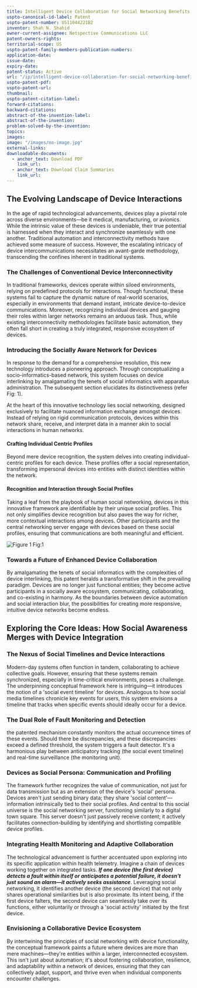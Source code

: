 ```yaml
---
title: Intelligent Device Collaboration for Social Networking Benefits
uspto-canonical-id-label: Patent
uspto-patent-number: US11044221B2
inventor: Shah N. Shahid
owner-current-assignee: Netspective Communications LLC
patent-owners-rights: 
territorial-scope: US
uspto-patent-family-members-publication-numbers:
application-date: 
issue-date: 
expiry-date: 
patent-status: Active
url: "/ip/intelligent-device-collaboration-for-social-networking-benefits"
uspto-patent-pdf:
uspto-patent-url:
thumbnail: 
uspto-patent-citation-label: 
forward-citations: 
backward-citations:
abstract-of-the-invention-label: 
abstract-of-the-invention: 
problem-solved-by-the-invention:
topics: 
images:
image: "/images/no-image.jpg"
external-links: 
downloadable-documents: 
  - anchor_text: Download PDF
    link_url: 
  - anchor_text: Download Claim Summaries
    link_url: 
---
```


## The Evolving Landscape of Device Interactions

In the age of rapid technological advancements, devices play a pivotal role across diverse environments—be it medical, manufacturing, or avionics. While the intrinsic value of these devices is undeniable, their true potential is harnessed when they interact and synchronize seamlessly with one another. Traditional automation and interconnectivity methods have achieved some measure of success. However, the escalating intricacy of device intercommunications necessitates an avant-garde methodology, transcending the confines inherent in traditional systems.

### The Challenges of Conventional Device Interconnectivity

In traditional frameworks, devices operate within siloed environments, relying on predefined protocols for interactions. Though functional, these systems fail to capture the dynamic nature of real-world scenarios, especially in environments that demand instant, intricate device-to-device communications. Moreover, recognizing individual devices and gauging their roles within larger networks remains an arduous task. Thus, while existing interconnectivity methodologies facilitate basic automation, they often fall short in creating a truly integrated, responsive ecosystem of devices.

### Introducing the Socially Aware Network for Devices

In response to the demand for a comprehensive resolution, this new technology introduces a pioneering approach. Through conceptualizing a socio-informatics-based network, this system focuses on device interlinking by amalgamating the tenets of social informatics with apparatus administration. The subsequent section elucidates its distinctiveness (refer Fig: 1).

At the heart of this innovative technology lies social networking, designed exclusively to facilitate nuanced information exchange amongst devices. Instead of relying on rigid communication protocols, devices within this network share, receive, and interpret data in a manner akin to social interactions in human networks.

#### Crafting Individual Centric Profiles

Beyond mere device recognition, the system delves into creating individual-centric profiles for each device. These profiles offer a social representation, transforming impersonal devices into entities with distinct identities within the network.

#### Recognition and Interaction through Social Profiles

Taking a leaf from the playbook of human social networking, devices in this innovative framework are identifiable by their unique social profiles. This not only simplifies device recognition but also paves the way for richer, more contextual interactions among devices. Other participants and the central networking server engage with devices based on these social profiles, ensuring that communications are both meaningful and efficient.

<div class="center-elements"> 

![Figure 1](/images/us11044221b2-image-01.png)
Fig:1
</div>


### Towards a Future of Enhanced Device Collaboration

By amalgamating the tenets of social informatics with the complexities of device interlinking, this patent heralds a transformative shift in the prevailing paradigm. Devices are no longer just functional entities; they become active participants in a socially aware ecosystem, communicating, collaborating, and co-existing in harmony. As the boundaries between device automation and social interaction blur, the possibilities for creating more responsive, intuitive device networks become endless.

## Exploring the Core Ideas: How Social Awareness Merges with Device Integration

### The Nexus of Social Timelines and Device Interactions

Modern-day systems often function in tandem, collaborating to achieve collective goals. However, ensuring that these systems remain synchronized, especially in time-critical environments, poses a challenge. The underpinning conceptual framework here is intriguing—it introduces the notion of a 'social event timeline' for devices. Analogous to how social media timelines chronicle key events for users, this system envisions a timeline that tracks when specific events should ideally occur for a device.

### The Dual Role of Fault Monitoring and Detection

the patented mechanism constantly monitors the actual occurrence times of these events. Should there be discrepancies, and these discrepancies exceed a defined threshold, the system triggers a fault detector. It's a harmonious play between anticipatory tracking (the social event timeline) and real-time surveillance (the monitoring unit).

### Devices as Social Persona: Communication and Profiling

The framework further recognizes the value of communication, not just for data transmission but as an extension of the device's 'social' persona. Devices aren't just sending binary data; they share 'social content'—information intrinsically tied to their social profiles. And central to this social universe is the social networking server, functioning similarly to a digital town square. This server doesn't just passively receive content; it actively facilitates connection-building by identifying and shortlisting compatible device profiles.

### Integrating Health Monitoring and Adaptive Collaboration

The technological advancement is further accentuated upon exploring into its specific application within health telemetry. Imagine a chain of devices working together on integrated tasks. _**If one device (the first device) detects a fault within itself or anticipates a potential failure, it doesn't just sound an alarm—it actively seeks assistance**_. Leveraging social networking, it identifies another device (the second device) that not only shares operational similarities but is also proximate. Its intent being, if the first device falters, the second device can seamlessly take over its functions, either voluntarily or through a 'social activity' initiated by the first device.

### Envisioning a Collaborative Device Ecosystem

By intertwining the principles of social networking with device functionality, the conceptual framework paints a future where devices are more than mere machines—they're entities within a larger, interconnected ecosystem. This isn't just about automation; it's about fostering collaboration, resilience, and adaptability within a network of devices, ensuring that they can collectively adapt, support, and thrive even when individual components encounter challenges.